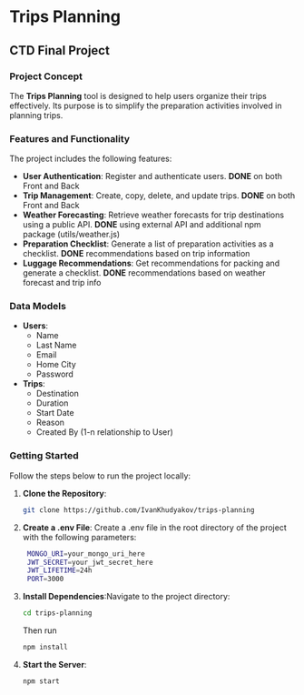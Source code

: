 # Trips Planning

## CTD Final Project

### Project Concept
The **Trips Planning** tool is designed to help users organize their trips effectively. Its purpose is to simplify the preparation activities involved in planning trips.

### Features and Functionality
The project includes the following features:
- **User Authentication**: Register and authenticate users. **DONE** on both Front and Back
- **Trip Management**: Create, copy, delete, and update trips. **DONE** on both Front and Back
- **Weather Forecasting**: Retrieve weather forecasts for trip destinations using a public API. **DONE** using external API and additional npm package (utils/weather.js) 
- **Preparation Checklist**: Generate a list of preparation activities as a checklist. **DONE** recommendations based on trip information
- **Luggage Recommendations**: Get recommendations for packing and generate a checklist. **DONE** recommendations based on weather forecast and trip info

### Data Models
- **Users**: 
  - Name
  - Last Name
  - Email
  - Home City
  - Password
- **Trips**: 
  - Destination
  - Duration
  - Start Date
  - Reason
  - Created By (1-n relationship to User)

### Getting Started
Follow the steps below to run the project locally:

1. **Clone the Repository**:
   ```bash
   git clone https://github.com/IvanKhudyakov/trips-planning

2. **Create a .env File**: Create a .env file in the root directory of the project with the following parameters:
   ```bash
    MONGO_URI=your_mongo_uri_here
    JWT_SECRET=your_jwt_secret_here
    JWT_LIFETIME=24h
    PORT=3000

3. **Install Dependencies**:Navigate to the project directory:
   ```bash
   cd trips-planning
   ```
    Then run 
   ```bash
   npm install
   ```

4. **Start the Server**:
   ```bash
   npm start
